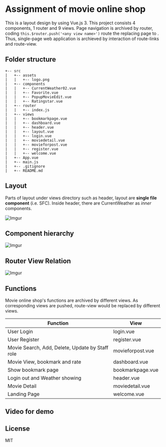 # Assignment of movie online shop

   This is a layout design by using Vue.js 3. This project consists 4 components, 1 router and 9 views. Page navigation is archived by router, coding ```this.$router.push('<any view name>')``` route the replacing page to <router-view>. Thus, single-page web application is archieved by interaction of route-links and route-view.

## Folder structure

```
+-- src
|   +-- assets
|   |   +-- logo.png
|   +-- components
|   |   +-- CurrentWeather02.vue
|   |   +-- Favorite.vue
|   |   +-- PopupMovieEdit.vue
|   |   +-- Ratingstar.vue
|   +-- router
|   |   +-- index.js
|   +-- views
|   |   +-- bookmarkpage.vue
|   |   +-- dashboard.vue
|   |   +-- header.vue
|   |   +-- layout.vue
|   |   +-- login.vue
|   |   +-- moviedetail.vue
|   |   +-- movieforpost.vue
|   |   +-- register.vue
|   |   +-- welcome.vue
|   +-- App.vue
|   +-- main.js
|   +-- .gitignore
|   +-- README.md

```

## Layout
Parts of layout under views directory such as header, layout are **single file component** (i.e. SFC). Inside header, there are CurrentWeather as *inner* components.

![Imgur](https://i.imgur.com/uwuCUbG.png)

## Component hierarchy
![Imgur](https://i.imgur.com/XQSRwAI.png)

## Router View Relation
![Imgur](https://i.imgur.com/XFXE7rO.png)


## Functions

Movie online shop's functions are archived by different views. As corresponding views are pushed, route-view would be replaced by different views.

| Function | View |
| ------ | ------ |
| User Login | login.vue |
| User Register | register.vue |  
| Movie Search, Add, Delete, Update by Staff role | movieforpost.vue |
| Movie View, bookmark and rate | dashboard.vue |
| Show bookmark page | bookmarkpage.vue |  
| Login out and Weather showing | header.vue |
| Movie Detail | moviedetail.vue |
| Landing Page | welcome.vue |

## Video for demo

## License

MIT
